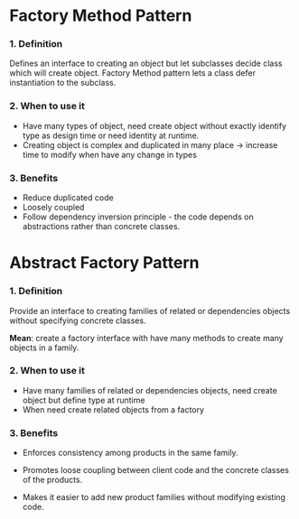 # Factory Method Pattern

### 1. Definition

Defines an interface to creating an object but let subclasses decide class which will create object. Factory Method
pattern lets a class defer instantiation to the subclass.

### 2. When to use it

* Have many types of object, need create object without exactly identify type as design time or need identity at
  runtime.
* Creating object is complex and duplicated in many place -> increase time to modify when have any change in types

### 3. Benefits

* Reduce duplicated code
* Loosely coupled
* Follow dependency inversion principle - the code depends on abstractions rather than concrete classes.

# Abstract Factory Pattern

### 1. Definition

Provide an interface to creating families of related or dependencies objects without specifying concrete classes.

**Mean**: create a factory interface with have many methods to create many objects in a family.

### 2. When to use it

* Have many families of related or dependencies objects, need create object but define type at runtime
* When need create related objects from a factory

### 3. Benefits

* Enforces consistency among products in the same family.

* Promotes loose coupling between client code and the concrete classes of the products.

* Makes it easier to add new product families without modifying existing code.